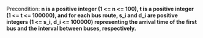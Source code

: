 Precondition: **n is a positive integer (1 <= n <= 100), t is a positive integer (1 <= t <= 100000), and for each bus route, s_i and d_i are positive integers (1 <= s_i, d_i <= 100000) representing the arrival time of the first bus and the interval between buses, respectively.**
